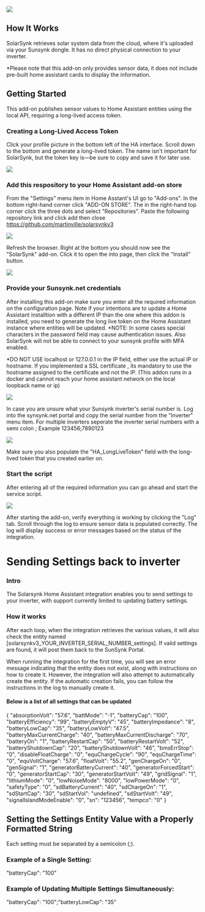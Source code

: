 ![](https://github.com/martinville/solarsynkv3/blob/main/logo.png?raw=true)

## How It Works
SolarSynk retrieves solar system data from the cloud, where it's uploaded via your Sunsynk dongle. It has no direct physical connection to your inverter. 

*Please note that this add-on only provides sensor data, it does not include pre-built home assistant  cards to display the information.

## Getting Started
This add-on publishes sensor values to Home Assistant entities using the local API, requiring a long-lived access token.

### Creating a Long-Lived Access Token
Click your profile picture in the bottom left of the HA interface. Scroll down to the bottom and generate a long-lived token. The name isn't important for SolarSynk, but the token key is—be sure to copy and save it for later use.

![](https://github.com/martinville/solarsynkv3/blob/main/longlivetoken.png?raw=true)

### Add this respository to your Home Assistant add-on store
From the "Settings" menu item in Home Asstant's UI go to "Add-ons". In the bottom right-hand corner click "ADD-ON STORE". The in the right-hand top corner click the three dots and select "Repositories".
Paste the following repository link and click add then close https://github.com/martinville/solarsynkv3

![](https://github.com/martinville/solarsynkv3/blob/main/addrepo.png?raw=true)

Refresh the browser. Right at the bottom you should now see the "SolarSynk" add-on. Click it to open the into page, then click the "Install" button.

![](https://github.com/martinville/solarsynkv3/blob/main/addonavail.png?raw=true)

### Provide your Sunsynk.net credentials
After installing this add-on make sure you enter all the required information on the configuration page. Note if your intentions are to update a Home Assistant installtion with a different IP than the one where this addon is installed, you need to generate the long live token on the Home Assistant instance where entities will be updated. 
*NOTE: In some cases special characters in the password field may cause authentication issues. Also SolarSynk will not be able to connect to your sunsynk profile with MFA enabled.

*DO NOT USE localhost or 127.0.0.1 in the IP field, either use the actual IP or hostname. If you implemented a SSL certificate , its mandatory to use the hostname assigned to the certificate and not the IP. 
(This addon runs in a docker and cannot reach your home assistant network on the local loopback name or ip)

![](https://github.com/martinville/solarsynkv3/blob/main/settings.png)

In case you are unsure what your Sunsynk inverter's serial number is. Log into the synsynk.net portal and copy the serial number from the "Inverter" menu item.
For multiple inverters seperate the inverter serial numbers with a semi colon ; Example 123456;7890123

![](https://github.com/martinville/solarsynkv3/blob/main/sunserial.png)

Make sure you also populate the "HA_LongLiveToken" field with the long-lived token that you created earlier on.

### Start the script
After entering all of the required information you can go ahead and start the service script.

![](https://github.com/martinville/solarsynkv3/blob/main/scriptstarted.png?raw=true)

After starting the add-on, verify everything is working by clicking the "Log" tab. Scroll through the log to ensure sensor data is populated correctly. The log will display success or error messages based on the status of the integration.



# Sending Settings back to inverter

### Intro
The Solarsynk Home Assistant integration enables you to send settings to your inverter, with support currently limited to updating battery settings.

### How it works
After each loop, when the integration retrieves the various values, it will also check the entity named [solarsynkv3_YOUR_INVERTER_SERIAL_NUMBER_settings]. If valid settings are found, it will post them back to the SunSynk Portal.

When running the integration for the first time, you will see an error message indicating that the entity does not exist, along with instructions on how to create it. However, the integration will also attempt to automatically create the entity. If the automatic creation fails, you can follow the instructions in the log to manually create it.

#### Below is a list of all settings that can be updated
{
    "absorptionVolt": "57.6",
    "battMode": "-1",
    "batteryCap": "100",
    "batteryEfficiency": "99",
    "batteryEmptyV": "45",
    "batteryImpedance": "8",
    "batteryLowCap": "35",
    "batteryLowVolt": "47.5",
    "batteryMaxCurrentCharge": "40",
    "batteryMaxCurrentDischarge": "70",
    "batteryOn": "1",
    "batteryRestartCap": "50",
    "batteryRestartVolt": "52",
    "batteryShutdownCap": "20",
    "batteryShutdownVolt": "46",
    "bmsErrStop": "0",
    "disableFloatCharge": "0",
    "equChargeCycle": "90",
    "equChargeTime": "0",
    "equVoltCharge": "57.6",
    "floatVolt": "55.2",
    "genChargeOn": "0",
    "genSignal": "1",
    "generatorBatteryCurrent": "40",
    "generatorForcedStart": "0",
    "generatorStartCap": "30",
    "generatorStartVolt": "49",
    "gridSignal": "1",
    "lithiumMode": "0",
    "lowNoiseMode": "8000",
    "lowPowerMode": "0",
    "safetyType": "0",
    "sdBatteryCurrent": "40",
    "sdChargeOn": "1",
    "sdStartCap": "30",
    "sdStartVol": "undefined",
    "sdStartVolt": "49",
    "signalIslandModeEnable": "0",
    "sn": "123456",
    "tempco": "0"
}

## Setting the Settings Entity Value with a Properly Formatted String
Each setting must be separated by a semicolon (;).

### Example of a Single Setting:
"batteryCap": "100"

### Example of Updating Multiple Settings Simultaneously:
"batteryCap": "100";"batteryLowCap": "35"



